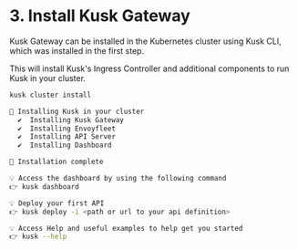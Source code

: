 # 3. Install Kusk Gateway

Kusk Gateway can be installed in the Kubernetes cluster using Kusk CLI, which was installed in the first step.

This will install Kusk's Ingress Controller and additional components to run Kusk in your cluster.

```sh 
kusk cluster install
```
```sh title="Expected output:"
🚀 Installing Kusk in your cluster
  ✔  Installing Kusk Gateway
  ✔  Installing Envoyfleet
  ✔  Installing API Server
  ✔  Installing Dashboard

🎉 Installation complete

💡 Access the dashboard by using the following command
👉 kusk dashboard

💡 Deploy your first API
👉 kusk deploy -i <path or url to your api definition>

💡 Access Help and useful examples to help get you started
👉 kusk --help
```